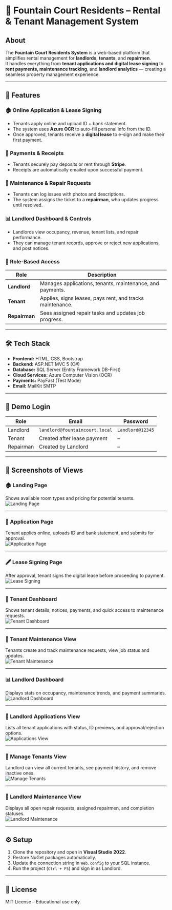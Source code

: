 # 🏢 Fountain Court Residents – Rental & Tenant Management System

## About
The **Fountain Court Residents System** is a web-based platform that simplifies rental management for **landlords**, **tenants**, and **repairmen**.  
It handles everything from **tenant applications and digital lease signing** to **rent payments, maintenance tracking**, and **landlord analytics** — creating a seamless property management experience.

---

## 📌 Features

### 🏠 Online Application & Lease Signing
- Tenants apply online and upload ID + bank statement.  
- The system uses **Azure OCR** to auto-fill personal info from the ID.  
- Once approved, tenants receive a **digital lease** to e-sign and make their first payment.

### 🧾 Payments & Receipts
- Tenants securely pay deposits or rent through **Stripe**.  
- Receipts are automatically emailed upon successful payment.

### 🧰 Maintenance & Repair Requests
- Tenants can log issues with photos and descriptions.  
- The system assigns the ticket to a **repairman**, who updates progress until resolved.

### 📊 Landlord Dashboard & Controls
- Landlords view occupancy, revenue, tenant lists, and repair performance.  
- They can manage tenant records, approve or reject new applications, and post notices.

### 🔑 Role-Based Access
| Role | Description |
|------|--------------|
| **Landlord** | Manages applications, tenants, maintenance, and payments. |
| **Tenant** | Applies, signs leases, pays rent, and tracks maintenance. |
| **Repairman** | Sees assigned repair tasks and updates job progress. |

---

## 🛠️ Tech Stack
- **Frontend:** HTML, CSS, Bootstrap  
- **Backend:** ASP.NET MVC 5 (C#)  
- **Database:** SQL Server (Entity Framework DB-First)  
- **Cloud Services:** Azure Computer Vision (OCR)  
- **Payments:** PayFast (Test Mode)  
- **Email:** MailKit SMTP  

---

## 👥 Demo Login
| Role | Email | Password |
|------|-------|-----------|
| Landlord | `landlord@fountaincourt.local` | `Landlord@12345` |
| Tenant | Created after lease payment | – |
| Repairman | Created by Landlord | – |

---

## 📸 Screenshots of Views

### 🏠 Landing Page
Shows available room types and pricing for potential tenants.  
![Landing Page](docs/screenshots/01-landing.png.png)

---

### 📝 Application Page
Tenant applies online, uploads ID and bank statement, and submits for approval.  
![Application Page](docs/screenshots/02-apply.png.png)

---

### 🖋️ Lease Signing Page
After approval, tenant signs the digital lease before proceeding to payment.  
![Lease Signing](docs/screenshots/03-lease-sign.png.png)

---

### 👤 Tenant Dashboard
Shows tenant details, notices, payments, and quick access to maintenance requests.  
![Tenant Dashboard](docs/screenshots/04-tenant-dashboard.png.png)

---

### 🧰 Tenant Maintenance View
Tenants create and track maintenance requests, view job status and updates.  
![Tenant Maintenance](docs/screenshots/05-tenant-maintenance.png.png)

---

### 📊 Landlord Dashboard
Displays stats on occupancy, maintenance trends, and payment summaries.  
![Landlord Dashboard](docs/screenshots/06-landlord-dashboard.png.png)

---

### 📄 Landlord Applications View
Lists all tenant applications with status, ID previews, and approval/rejection options.  
![Applications View](docs/screenshots/07-landlord-applications.png.png)

---

### 👥 Manage Tenants View
Landlord can view all current tenants, see payment history, and remove inactive ones.  
![Manage Tenants](docs/screenshots/08-manage-tenants.png.png)

---

### 🔧 Landlord Maintenance View
Displays all open repair requests, assigned repairmen, and completion statuses.  
![Landlord Maintenance](docs/screenshots/09-landlord-maintenance.png)

---

## ⚙️ Setup
1. Clone the repository and open in **Visual Studio 2022**.  
2. Restore NuGet packages automatically.  
3. Update the connection string in `Web.config` to your SQL instance.  
4. Run the project (`Ctrl + F5`) and sign in as Landlord.  

---

## 📄 License
MIT License – Educational use only.
